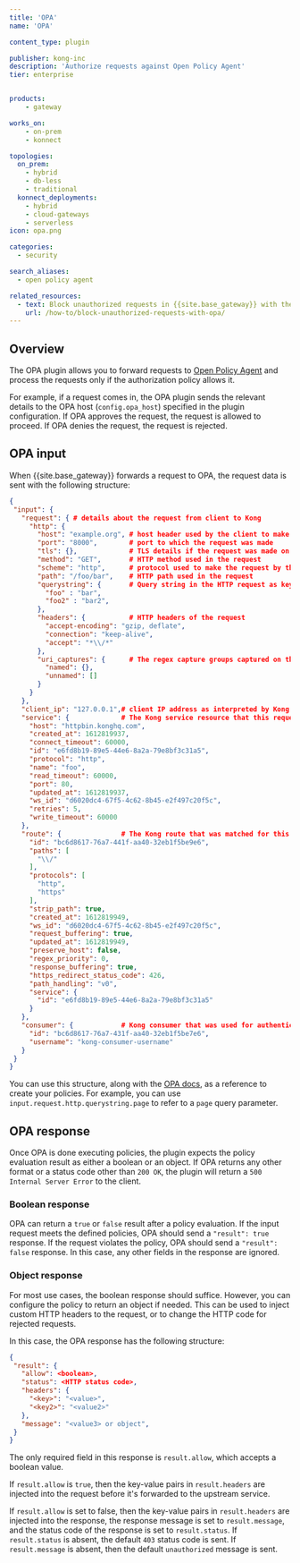 ```yaml
---
title: 'OPA'
name: 'OPA'

content_type: plugin

publisher: kong-inc
description: 'Authorize requests against Open Policy Agent'
tier: enterprise


products:
    - gateway

works_on:
    - on-prem
    - konnect

topologies:
  on_prem:
    - hybrid
    - db-less
    - traditional
  konnect_deployments:
    - hybrid
    - cloud-gateways
    - serverless
icon: opa.png

categories:
  - security

search_aliases:
  - open policy agent

related_resources:
  - text: Block unauthorized requests in {{site.base_gateway}} with the OPA plugin
    url: /how-to/block-unauthorized-requests-with-opa/
---
```


## Overview

The OPA plugin allows you to forward requests to [Open Policy Agent](https://openpolicyagent.org/) and process the requests only if the authorization policy allows it. 

For example, if a request comes in, the OPA plugin sends the relevant details to the OPA host (`config.opa_host`) specified in the plugin configuration. If OPA approves the request, the request is allowed to proceed. If OPA denies the request, the request is rejected.

## OPA input

When {{site.base_gateway}} forwards a request to OPA, the request data is sent with the following structure:

```json
{
 "input": {
   "request": { # details about the request from client to Kong
     "http": {
       "host": "example.org", # host header used by the client to make the request
       "port": "8000",        # port to which the request was made
       "tls": {},             # TLS details if the request was made on HTTPS and Kong terminated the TLS connection
       "method": "GET",       # HTTP method used in the request
       "scheme": "http",      # protocol used to make the request by the client, this can be either `http` or `https`
       "path": "/foo/bar",    # HTTP path used in the request
       "querystring": {       # Query string in the HTTP request as key-value pairs
         "foo" : "bar",
         "foo2" : "bar2",
       },
       "headers": {           # HTTP headers of the request
         "accept-encoding": "gzip, deflate",
         "connection": "keep-alive",
         "accept": "*\\/*"
       },
       "uri_captures": {      # The regex capture groups captured on the Kong Gateway Route's path field in the current request. Injected only if `include_uri_captures_in_opa_input` is set to `true`.
         "named": {},
         "unnamed": []
       }
     }
   },
   "client_ip": "127.0.0.1",# client IP address as interpreted by Kong
   "service": {             # The Kong service resource that this request is forwarded to if OPA allows. Injected only if `include_service_in_opa_input` is set to `true`.
     "host": "httpbin.konghq.com",
     "created_at": 1612819937,
     "connect_timeout": 60000,
     "id": "e6fd8b19-89e5-44e6-8a2a-79e8bf3c31a5",
     "protocol": "http",
     "name": "foo",
     "read_timeout": 60000,
     "port": 80,
     "updated_at": 1612819937,
     "ws_id": "d6020dc4-67f5-4c62-8b45-e2f497c20f5c",
     "retries": 5,
     "write_timeout": 60000
   },
   "route": {               # The Kong route that was matched for this request. Injected only if `include_route_in_opa_input` is set to `true`.
     "id": "bc6d8617-76a7-441f-aa40-32eb1f5be9e6",
     "paths": [
       "\\/"
     ],
     "protocols": [
       "http",
       "https"
     ],
     "strip_path": true,
     "created_at": 1612819949,
     "ws_id": "d6020dc4-67f5-4c62-8b45-e2f497c20f5c",
     "request_buffering": true,
     "updated_at": 1612819949,
     "preserve_host": false,
     "regex_priority": 0,
     "response_buffering": true,
     "https_redirect_status_code": 426,
     "path_handling": "v0",
     "service": {
       "id": "e6fd8b19-89e5-44e6-8a2a-79e8bf3c31a5"
     }
   },
   "consumer": {            # Kong consumer that was used for authentication for this request. Injected only if `include_consumer_in_opa_input` is set to `true`.
     "id": "bc6d8617-76a7-431f-aa40-32eb1f5be7e6",
     "username": "kong-consumer-username"
   }
 }
}
```

You can use this structure, along with the [OPA docs](https://www.openpolicyagent.org/docs/latest/policy-language/), as a reference to create your policies. For example, you can use `input.request.http.querystring.page` to refer to a `page` query parameter.

## OPA response

Once OPA is done executing policies, the plugin expects the policy evaluation result as either a boolean or an object. If OPA returns any other format or a status code other than `200 OK`, the plugin will return a `500 Internal Server Error` to the client.

### Boolean response

OPA can return a `true` or `false` result after a policy evaluation. If the input request meets the defined policies, OPA should send a `"result": true` response.  If the request violates the policy, OPA should send a `"result": false` response. In this case, any other fields in the response are ignored.


### Object response

For most use cases, the boolean response should suffice. However, you can configure the policy to return an object if needed. This can be used to inject custom HTTP headers to the request, or to change the HTTP code for rejected requests.

In this case, the OPA response has the following structure:
```json
{
 "result": {
   "allow": <boolean>,
   "status": <HTTP status code>,
   "headers": {
     "<key>": "<value>",
     "<key2>": "<value2>"
   },
   "message": "<value3> or object",
 }
}
```

The only required field in this response is `result.allow`, which accepts a boolean value.

If `result.allow` is `true`, then the key-value pairs in `result.headers` are injected into the request before it's forwarded to the upstream service.

If `result.allow` is set to false, then the key-value pairs in `result.headers` are injected into the response, the response message is set to `result.message`, and the status code of the response is set to `result.status`. If `result.status` is absent, the default `403` status code is sent. If `result.message` is absent, then the default `unauthorized` message is sent.